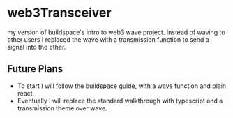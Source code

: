 # web3Transceiver
my version of buildspace's intro to web3 wave project.  Instead of waving to other users I replaced the wave with a transmission function to send a signal into the ether.  

## Future Plans
 - To start I will follow the buildspace guide, with a wave function and plain react.
 - Eventually I will replace the standard walkthrough with typescript and a transmission theme over wave. 
